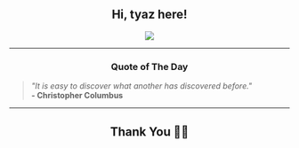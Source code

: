 <h2 align="center"> Hi, tyaz here!</h2>

<p align="center">
<a href="https://github.com/tyazx" alt="github streak"><img src="https://dvst-streak.herokuapp.com/?user=tyazx&theme=tokyonight&fire=DD472C"></a>
</p>

<hr>
<h3 align="center">Quote of The Day</h3>
<p align="center">
<blockquote>
<i>"It is easy to discover what another has discovered before."</i>
<br>
<b>- Christopher Columbus</b>
</blockquote>
</p>


<hr>
<h2 align="center">Thank You 🙏🏼</h2>
